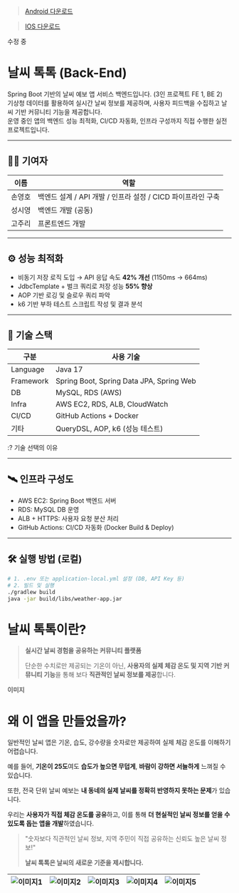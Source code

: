 > [Android 다운로드](https://play.google.com/store/apps/details?id=com.weather2&hl=ko)

> [IOS 다운로드](https://apps.apple.com/kr/app/%EB%82%A0%EC%94%A8%ED%86%A1%ED%86%A1/id6738004972)

수정 중

# 날씨 톡톡 (Back-End)

Spring Boot 기반의 날씨 예보 앱 서비스 백엔드입니다. (3인 프로젝트 FE 1, BE 2)  
기상청 데이터를 활용하여 실시간 날씨 정보를 제공하며, 사용자 피드백을 수집하고 날씨 기반 커뮤니티 기능을 제공합니다.  
운영 중인 앱의 백엔드 성능 최적화, CI/CD 자동화, 인프라 구성까지 직접 수행한 실전 프로젝트입니다.

---

## 🙋‍♂️ 기여자
| 이름 | 역할 |
|------|------|
| 손영호 |	백엔드 설계 / API 개발 / 인프라 설정 / CICD 파이프라인 구축
| 성시영 |	백엔드 개발 (공동)
| 고주리 |	프론트엔드 개발

---

## ⚙️ 성능 최적화

- 비동기 저장 로직 도입 → API 응답 속도 **42% 개선** (1150ms → 664ms)
- JdbcTemplate + 벌크 쿼리로 저장 성능 **55% 향상**
- AOP 기반 로깅 및 슬로우 쿼리 파악
- k6 기반 부하 테스트 스크립트 작성 및 결과 분석

---

## 🧰 기술 스택

| 구분 | 사용 기술 |
|------|-----------|
| Language | Java 17 |
| Framework | Spring Boot, Spring Data JPA, Spring Web |
| DB | MySQL, RDS (AWS) |
| Infra | AWS EC2, RDS, ALB, CloudWatch |
| CI/CD | GitHub Actions + Docker |
| 기타 | QueryDSL, AOP, k6 (성능 테스트) |

:? 기술 선택의 이유

---

## 🛰️ 인프라 구성도

- AWS EC2: Spring Boot 백엔드 서버
- RDS: MySQL DB 운영
- ALB + HTTPS: 사용자 요청 분산 처리
- GitHub Actions: CI/CD 자동화 (Docker Build & Deploy)

---

## 🛠️ 실행 방법 (로컬)

```bash
# 1. .env 또는 application-local.yml 설정 (DB, API Key 등)
# 2. 빌드 및 실행
./gradlew build
java -jar build/libs/weather-app.jar
```

# 날씨 톡톡이란?

> **실시간 날씨 경험을 공유하는 커뮤니티 플랫폼**
> 
> 
> 단순한 수치로만 제공되는 기온이 아닌, **사용자의 실제 체감 온도 및 지역 기반 커뮤니티 기능**을 통해 보다 **직관적인 날씨 정보를 제공**합니다. 
>

이미지

# 왜 이 앱을 만들었을까?

일반적인 날씨 앱은 기온, 습도, 강수량을 숫자로만 제공하여 실제 체감 온도를 이해하기 어렵습니다.

예를 들어, **기온이 25도**여도 **습도가 높으면 무덥게**, **바람이 강하면 서늘하게** 느껴질 수 있습니다.

또한, 전국 단위 날씨 예보는 **내 동네의 실제 날씨를 정확히 반영하지 못하는 문제**가 있습니다.

우리는 **사용자가 직접 체감 온도를 공유**하고, 이를 통해 **더 현실적인 날씨 정보를 얻을 수 있도록 돕는 앱을 개발**하였습니다.

> "숫자보다 직관적인 날씨 정보, 지역 주민이 직접 공유하는 신뢰도 높은 날씨 정보!"
> 
> 
> **날씨 톡톡은 날씨의 새로운 기준을 제시합니다.**
>

| ![이미지1](https://github.com/user-attachments/assets/b8b7084b-3f73-45fc-8eae-915dd6e912d8) | ![이미지2](https://github.com/user-attachments/assets/2031ee14-b28b-43d9-a9b3-a31f168dac68) | ![이미지3](https://github.com/user-attachments/assets/049bce19-28db-49a2-8e3c-cf298523f35b) | ![이미지4](https://github.com/user-attachments/assets/235dec11-8f3c-4c3d-8809-f8ba05e8cb89) | ![이미지5](https://github.com/user-attachments/assets/ea4acf4c-48fc-477b-86b6-a99e70129198) |
|---|---|---|---|---|


